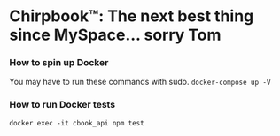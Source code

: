 # Chirpbook™: The next best thing since MySpace... sorry Tom


### How to spin up Docker
You may have to run these commands with sudo.
`docker-compose up -V`

### How to run Docker tests
`docker exec -it cbook_api npm test`
